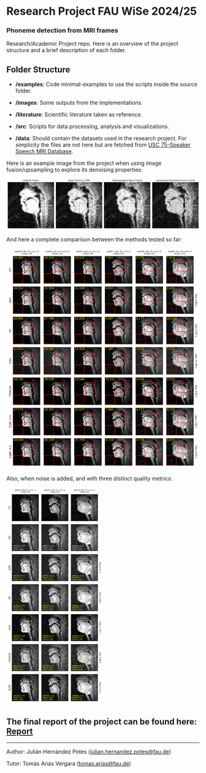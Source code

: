 # Research Project FAU WiSe 2024/25
### Phoneme detection from MRI frames

Research/Academic Project repo. Here is an overview of the project structure and a brief description of each folder.

## Folder Structure


- **/examples**: Code minimal-examples to use the scripts inside the source folder.
- **/images**: Some outputs from the implementations.
- **/literature**: Scientific literature taken as reference.
- **/src**: Scripts for data processing, analysis and visualizations.

- **/data**: Should contain the datasets used in the research project. For simplicity the files are not here but are fetched from [USC 75-Speaker Speech MRI Database](https://sail.usc.edu/span/75speakers/#:~:text=This%20dataset%20offers%20a%20unique,domain%20raw%20RT%2DMRI%20data).


Here is an example image from the project when using image fusion/upsampling to explore its denoising properties:

![GSA](./images/gsa.png)

And here a complete comparison between the methods tested so far:

![Comp](./images/ori.png)

Also, when noise is added, and with three distinct quality metrics:

<img src="./images/ray.png" width=50% height=50%>

## The final report of the project can be found here: [Report](./FAU_Research_Project_Report.pdf)
___
Author: Julián Hernández Potes (julian.hernandez.potes@fau.de)

Tutor: Tomás Arias Vergara (tomas.arias@fau.de)
